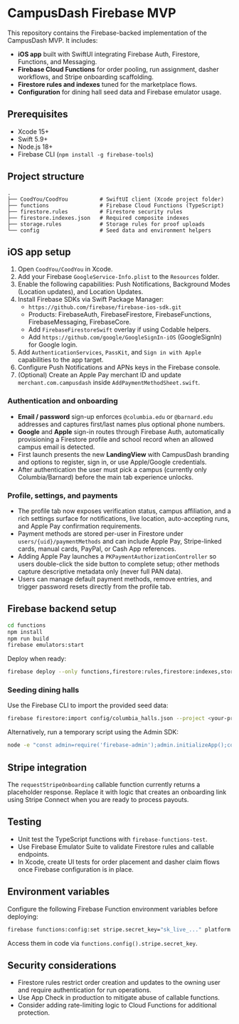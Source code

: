 # CampusDash Firebase MVP

This repository contains the Firebase-backed implementation of the CampusDash MVP. It includes:

- **iOS app** built with SwiftUI integrating Firebase Auth, Firestore, Functions, and Messaging.
- **Firebase Cloud Functions** for order pooling, run assignment, dasher workflows, and Stripe onboarding scaffolding.
- **Firestore rules and indexes** tuned for the marketplace flows.
- **Configuration** for dining hall seed data and Firebase emulator usage.

## Prerequisites

- Xcode 15+
- Swift 5.9+
- Node.js 18+
- Firebase CLI (`npm install -g firebase-tools`)

## Project structure

```
.
├── CoodYou/CoodYou          # SwiftUI client (Xcode project folder)
├── functions                # Firebase Cloud Functions (TypeScript)
├── firestore.rules          # Firestore security rules
├── firestore.indexes.json   # Required composite indexes
├── storage.rules            # Storage rules for proof uploads
└── config                   # Seed data and environment helpers
```

## iOS app setup

1. Open `CoodYou/CoodYou` in Xcode.
2. Add your Firebase `GoogleService-Info.plist` to the `Resources` folder.
3. Enable the following capabilities: Push Notifications, Background Modes (Location updates), and Location Updates.
4. Install Firebase SDKs via Swift Package Manager:
   - `https://github.com/firebase/firebase-ios-sdk.git`
   - Products: FirebaseAuth, FirebaseFirestore, FirebaseFunctions, FirebaseMessaging, FirebaseCore.
   - Add `FirebaseFirestoreSwift` overlay if using Codable helpers.
   - Add `https://github.com/google/GoogleSignIn-iOS` (GoogleSignIn) for Google login.
5. Add `AuthenticationServices`, `PassKit`, and `Sign in with Apple` capabilities to the app target.
6. Configure Push Notifications and APNs keys in the Firebase console.
7. (Optional) Create an Apple Pay merchant ID and update `merchant.com.campusdash` inside `AddPaymentMethodSheet.swift`.

### Authentication and onboarding

- **Email / password** sign-up enforces `@columbia.edu` or `@barnard.edu` addresses and captures first/last names plus optional phone numbers.
- **Google** and **Apple** sign-in routes through Firebase Auth, automatically provisioning a Firestore profile and school record when an allowed campus email is detected.
- First launch presents the new **LandingView** with CampusDash branding and options to register, sign in, or use Apple/Google credentials.
- After authentication the user must pick a campus (currently only Columbia/Barnard) before the main tab experience unlocks.

### Profile, settings, and payments

- The profile tab now exposes verification status, campus affiliation, and a rich settings surface for notifications, live location, auto-accepting runs, and Apple Pay confirmation requirements.
- Payment methods are stored per-user in Firestore under `users/{uid}/paymentMethods` and can include Apple Pay, Stripe-linked cards, manual cards, PayPal, or Cash App references.
- Adding Apple Pay launches a `PKPaymentAuthorizationController` so users double-click the side button to complete setup; other methods capture descriptive metadata only (never full PAN data).
- Users can manage default payment methods, remove entries, and trigger password resets directly from the profile tab.

## Firebase backend setup

```bash
cd functions
npm install
npm run build
firebase emulators:start
```

Deploy when ready:

```bash
firebase deploy --only functions,firestore:rules,firestore:indexes,storage
```

### Seeding dining halls

Use the Firebase CLI to import the provided seed data:

```bash
firebase firestore:import config/columbia_halls.json --project <your-project>
```

Alternatively, run a temporary script using the Admin SDK:

```bash
node -e "const admin=require('firebase-admin');admin.initializeApp();const data=require('../config/columbia_halls.json');const db=admin.firestore();data.forEach(doc=>db.collection('dining_halls').doc(doc.id).set(doc));"
```

## Stripe integration

The `requestStripeOnboarding` callable function currently returns a placeholder response. Replace it with logic that creates an onboarding link using Stripe Connect when you are ready to process payouts.

## Testing

- Unit test the TypeScript functions with `firebase-functions-test`.
- Use Firebase Emulator Suite to validate Firestore rules and callable endpoints.
- In Xcode, create UI tests for order placement and dasher claim flows once Firebase configuration is in place.

## Environment variables

Configure the following Firebase Function environment variables before deploying:

```bash
firebase functions:config:set stripe.secret_key="sk_live_..." platform.fee_default=0.0
```

Access them in code via `functions.config().stripe.secret_key`.

## Security considerations

- Firestore rules restrict order creation and updates to the owning user and require authentication for run operations.
- Use App Check in production to mitigate abuse of callable functions.
- Consider adding rate-limiting logic to Cloud Functions for additional protection.
